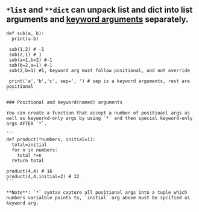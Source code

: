 ## `*list` and `**dict` can unpack list and dict into list arguments and [keyword arguments](https://treyhunner.com/2018/04/keyword-arguments-in-python/) separately.

````
def sub(a, b):
  print(a-b)
  
 sub(1,2) # -1
 sub(2,1) # 1
 sub(a=1,b=2) #-1
 sub(b=2,a=1) #-1
 sub(2,b=1) #1, keyword arg must follow positional, and not override
 
 print('a','b','c', sep=', ') # sep is a keyword arguments, rest are positional
```

### Positional and keyword(named) arguments

You can create a function that accept a number of positioanl args as well as keyworkd-only args by using `*` and then special keyword-only args AFTER `*`.

```
def product(*numbers, initial=1):
  total=initial
  for n in numbers:
    total *=n
  return total

product(4,4) # 16
product(4,4,initial=2) # 32
```

**Note**: `*` syntax capture all positional args into a tuple which numbers varialble points to, `initial` arg above must be spcified as keyword arg.
